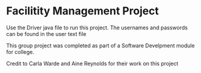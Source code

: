 <h1>Facilitity Management Project</h1>

<p>Use the Driver java file to run this project. The usernames and passwords can be found in the user text file</p>
<p>This group project was completed as part of a Software Develpment module for college.</p>
<p>Credit to Carla Warde and Aine Reynolds for their work on this project</p>
